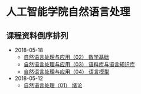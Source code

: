 # 人工智能学院自然语言处理

## 课程资料倒序排列
  * 2018-05-18
    - [自然语言处理与应用（02） 数学基础](https://github.com/usiege/Exercise/blob/master/AI-自然语言处理/自然语言处理与应用（02）%20数学基础.pdf)
    - [自然语言处理与应用（03） 语料库与语言知识库](https://github.com/usiege/Exercise/blob/master/AI-自然语言处理/自然语言处理与应用（03）%20语料库与语言知识库.pdf)
    - [自然语言处理与应用（04） 语言模型](https://github.com/usiege/Exercise/blob/master/AI-自然语言处理/自然语言处理与应用（04）%20语言模型.pdf)
  * 2018-05-12 
    - [自然语言处理（01） 绪论](https://github.com/usiege/Exercise/blob/master/AI-自然语言处理/自然语言处理（01）%20绪论.pdf)
